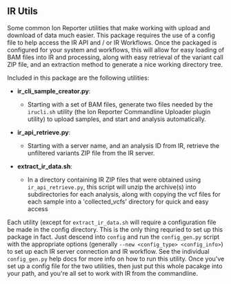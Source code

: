 IR Utils
--
Some common Ion Reporter utilities that make working with upload and download of data much easier. This package
requires the use of a config file to help access the IR API and / or IR Workflows.  Once the packaged is configured
for your system and workflows, this will allow for easy loading of BAM files into IR and processing, along with 
easy retrieval of the variant call ZIP file, and an extraction method to generate a nice working directory tree.

Included in this package are the following utilities:

  * **ir_cli_sample_creator.py**:
    - Starting with a set of BAM files, generate two files needed by the `irucli.sh` utility (the Ion Reporter 
      Commandline Uploader plugin utility) to upload samples, and start and analysis automatically.  

  * **ir_api_retrieve.py**:
    - Starting with a server name, and an analysis ID from IR, retrieve the unfiltered variants ZIP file from
      the IR server.

  * **extract_ir_data.sh**:
    - In a directory containing IR ZIP files that were obtained using `ir_api_retrieve.py`, this script will
      unzip the archive(s) into subdirectories for each analysis, along with copying the vcf files for each
      sample into a 'collected_vcfs' directory for quick and easy access

Each utility (except for `extract_ir_data.sh` will require a configuration file be made in the config directory. This
is the only thing requried to set up this package in fact.  Just descend into `config` and run the `config_gen.py`
script with the appropriate options (generally `--new <config_type> <config_info>`) to set up each IR server connection and IR workflow.  See
the individual `config_gen.py` help docs for more info on how to run this utility.  Once you've set up a config file 
for the two utilities, then just put this whole pacakge into your path, and you're all set to work with IR from the 
commandline.
